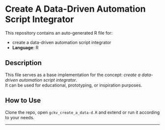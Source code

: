 # Create A Data-Driven Automation Script Integrator

This repository contains an auto-generated R file for:

- create a data-driven automation script integrator
- **Language**: R

## Description

This file serves as a base implementation for the concept: *create a data-driven automation script integrator*.  
It can be used for educational, prototyping, or inspiration purposes.

## How to Use

Clone the repo, open `gckv_create_a_data-d.R` and extend or run it according to your needs.

---


